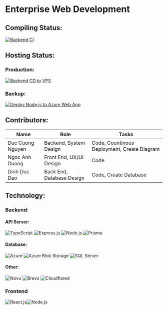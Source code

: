 # Enterprise Web Development

## Compiling Status:
[![Backend CI](https://github.com/Cuongdzwl/Enterprise_DevWeb/actions/workflows/master_ci.yml/badge.svg)](https://github.com/Cuongdzwl/Enterprise_DevWeb/actions/workflows/master_ci.yml)

## Hosting Status:
### Production:
[![Backend CD to VPS](https://github.com/Cuongdzwl/Enterprise_DevWeb/actions/workflows/master_cd_vps.yml/badge.svg)](https://github.com/Cuongdzwl/Enterprise_DevWeb/actions/workflows/master_cd_vps.yml)
### Backup:
[![Deploy Node.js to Azure Web App](https://github.com/Cuongdzwl/Enterprise_DevWeb/actions/workflows/master_cuongnd.yml/badge.svg)](https://github.com/Cuongdzwl/Enterprise_DevWeb/actions/workflows/master_cuongnd.yml)

## Contributors:

| Name | Role | Tasks |
|-----------------|-----------------|-----------------|
| Duc Cuong Nguyen | Backend, System Design | Code, Countinous Deployment, Create Diagram |
| Ngoc Anh Duong | Front End, UX/UI Design | Code |
| Dinh Duc Dao | Back End, Database Design | Code, Create Database |

## Technology:
### Backend:
#### API Server:
![TypeScript](https://img.shields.io/badge/-TypeScript-3178C6?logo=typescript&logoColor=white) ![Express.js](https://img.shields.io/badge/Express.js-4.x-000000?style=flat-square&logo=express&logoColor=white) ![Node.js](https://img.shields.io/badge/Node.js-18.x-339933?style=flat-square&logo=node.js&logoColor=white) ![Prisma](https://img.shields.io/badge/-Prisma-2D3748?logo=prisma&logoColor=white)
#### Database:
![Azure](https://img.shields.io/badge/-Azure-0089D6?logo=microsoft-azure&logoColor=white) ![Azure Blob Storage](https://img.shields.io/badge/-Azure%20Blob%20Storage-0078D4?logo=azuredevops&logoColor=white) ![SQL Server](https://img.shields.io/badge/-SQL%20Server-CC2927?logo=microsoft-sql-server&logoColor=white)

#### Other:
![Novu](https://assets.super.so/1e9f5a51-c4c6-4fca-b6e8-25fa0186f139/images/0f550019-16db-4a65-90d1-1bdb7d3c5f20/novu-logo-gradient-light-background2x.png) ![Brevo](<img src="https://corp-backend.brevo.com/wp-content/uploads/2023/04/Brevo-Logo-1.png" alt="Brevo Logo" width="30%"/>)
![Cloudflared](https://cf-assets.www.cloudflare.com/slt3lc6tev37/7bIgGp4hk4SFO0o3SBbOKJ/b48185dcf20c579960afad879b25ea11/CF_logo_stacked_blktype.jpg)

### Frontend
![React.js](https://img.shields.io/badge/React.js-16.x-61DAFB?style=flat-square&logo=react&logoColor=white)![Node.js](https://img.shields.io/badge/Node.js-20.x-339933?style=flat-square&logo=node.js&logoColor=white)









